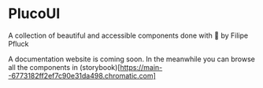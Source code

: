 # PlucoUI

A collection of beautiful and accessible components 
done with 💜 by Filipe Pfluck

A documentation website is coming soon. In the meanwhile you can browse all the components in (storybook)[https://main--6773182ff2ef7c90e31da498.chromatic.com]